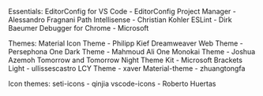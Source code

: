 Essentials:
EditorConfig for VS Code - EditorConfig
Project Manager - Alessandro Fragnani
Path Intellisense - Christian Kohler
ESLint - Dirk Baeumer
Debugger for Chrome - Microsoft

Themes:
Material Icon Theme - Philipp Kief
Dreamweaver Web Theme - Persephona
One Dark Theme - Mahmoud Ali
One Monokai Theme - Joshua Azemoh
Tomorrow and Tomorrow Night Theme Kit - Microsoft
Brackets Light - ullissescastro
LCY Theme - xaver
Material-theme - zhuangtongfa

Icon themes:
seti-icons - qinjia
vscode-icons - Roberto Huertas
